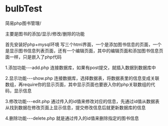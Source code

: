 # bulbTest
简易php图书管理/

主要是图书的添加/显示/修改/删除的功能

首先安装好php+mysql环境
写三个html界面，一个是添加图书信息的页面，一个是显示图书信息列表页面，还有一个编辑页面，其中的编辑页面和添加图书信息页面一样，只是嵌入了php代码

1.添加功能---add.php
连接数据库，如果有post提交，就插入数据到数据库中

2.显示功能---show.php
连接数据库，选择数据表，将数据表里的信息变成关联数组，再require你的显示页面，其中显示页面也要嵌入你的php关联数组的代码，显示信息

3.修改功能---edit.php
通过传入的id值来修改对应的信息，先通过id值从数据表从找到数据在修改页面上显示信息，提交修改信息后就更新数据库的信息

4.删除功能---delete.php
就是通过传入的id值来删除指定的图书信息
